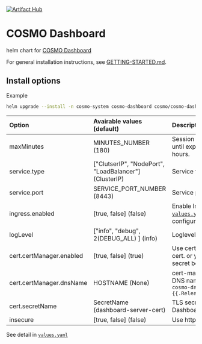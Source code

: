 [![Artifact Hub](https://img.shields.io/endpoint?url=https://artifacthub.io/badge/repository/cosmo)](https://artifacthub.io/packages/search?repo=cosmo)

# COSMO Dashboard
helm chart for [COSMO Dashboard](https://github.com/cosmo-workspace/cosmo)

For general installation instructions, see [GETTING-STARTED.md](https://github.com/cosmo-workspace/cosmo/blob/main/docs/GETTING-STARTED.md).

## Install options

Example

```sh
helm upgrade --install -n cosmo-system cosmo-dashboard cosmo/cosmo-dashboard --set service.type=LoadBalancer
```

| Option | Avairable values (default) | Description |
|:-------|:----------------|:------------|
| maxMinutes | MINUTES_NUMBER (180) | Session lifetime minutes until expiration. default 3 hours. |
| service.type | ["ClutserIP", "NodePort", "LoadBalancer"] (ClusterIP) | Service type of Dashboard |
| service.port | SERVICE_PORT_NUMBER (8443) | Service port of Dashboard |
| ingress.enabled | [true, false] (false) | Enable Ingress. See [`values.yaml`](https://github.com/cosmo-workspace/cosmo/blob/main/charts/cosmo-dashboard/values.yaml) to other ingress configurations |
| logLevel | ["info", "debug", 2(DEBUG_ALL) ] (info) | Loglevel for zap logger |
| cert.certManager.enabled | [true, false] (true) | Use cert-manager to gen cert. or you prepare TLS secret before install |
| cert.certManager.dnsName | HOSTNAME (None) | cert-manager certificate DNS name in addition to `cosmo-dashboard.{{.Release.Namespace}}.svc` |
| cert.secretName | SecretName (dashboard-server-cert) | TLS secret name for Dashboard |
| insecure | [true, false] (false) | Use http server not https |

See detail in [`values.yaml`](https://github.com/cosmo-workspace/cosmo/blob/main/charts/cosmo-dashboard/values.yaml)
